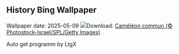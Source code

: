 ## History Bing Wallpaper
Wallpaper date: 2025-05-09
![](https://www.bing.com/th?id=OHR.CuteChameleon_FR-FR7690747856_UHD.jpg&w=1000)Download: [Caméléon commun (© Photostock-Israel/SPL/Getty Images)](https://www.bing.com/th?id=OHR.CuteChameleon_FR-FR7690747856_UHD.jpg)

Auto get programm by LtgX
